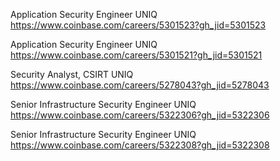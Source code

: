 Application Security Engineer UNIQ https://www.coinbase.com/careers/5301523?gh_jid=5301523

Application Security Engineer UNIQ https://www.coinbase.com/careers/5301521?gh_jid=5301521

Security Analyst, CSIRT UNIQ https://www.coinbase.com/careers/5278043?gh_jid=5278043

Senior Infrastructure Security Engineer  UNIQ https://www.coinbase.com/careers/5322306?gh_jid=5322306

Senior Infrastructure Security Engineer  UNIQ https://www.coinbase.com/careers/5322308?gh_jid=5322308

